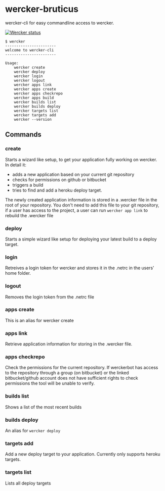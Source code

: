 # wercker-bruticus #

wercker-cli for easy commandline access to wercker.

[![Wercker status](https://app.wercker.com/status/841531b16e709d25f4ae566af33193cf/m)](https://app.wercker.com/project/bykey/841531b16e709d25f4ae566af33193cf)

    $ wercker
    -----------------------
    welcome to wercker-cli
    -----------------------

    Usage:
        wercker create
        wercker deploy
        wercker login
        wercker logout
        wercker apps link
        wercker apps create
        wercker apps checkrepo
        wercker apps build
        wercker builds list
        wercker builds deploy
        wercker targets list
        wercker targets add
        wercker --version

## Commands
### create
Starts a wizard like setup, to get your application fully working on wercker. In detail it:
* adds a new application based on your current git repository
* checks for permissions on github or bitbucket
* triggers a build
* tries to find and add a heroku deploy target.

The newly created application information is stored in a .wercker file in the root of your repository. You don't need to add this file to your git repository, if a user has access to the project, a user can run `wercker app link` to rebuild the .wercker file

### deploy
Starts a simple wizard like setup for deploying your latest build to a deploy target.

### login
Retreives a login token for wercker and stores it in the .netrc in the users' home folder.

### logout
Removes the login token from the .netrc file

### apps create
This is an alias for wercker create

### apps link
Retrieve application information for storing in the .wercker file.

### apps checkrepo
Check the permissions for the current repository. If werckerbot has access to the repository through a group (on bitbucket) or the linked bitbucket/github account does not have sufficient rights to check permissions the tool will be unable to verify.

### builds list
Shows a list of the most recent builds

### builds deploy
An alias for `wercker deploy`

### targets add
Add a new deploy target to your application. Currently only supports heroku targets.

### targets list
Lists all deploy targets
